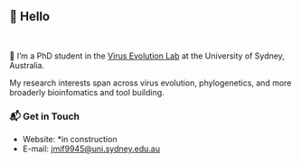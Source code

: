 ## 👋 Hello 

<br/>

🦠 I’m a PhD student in the [Virus Evolution Lab](https://www.sydney.edu.au/medicine-health/about/our-people/academic-staff/edward.holmes.html) at the University of Sydney, Australia.

My research interests span across virus evolution, phylogenetics, and more broaderly bioinfomatics and tool building.

### 📬 Get in Touch

- Website: *in construction
- E-mail: [jmif9945@uni.sydney.edu.au](jmif9945@uni.sydney.edu.au)
